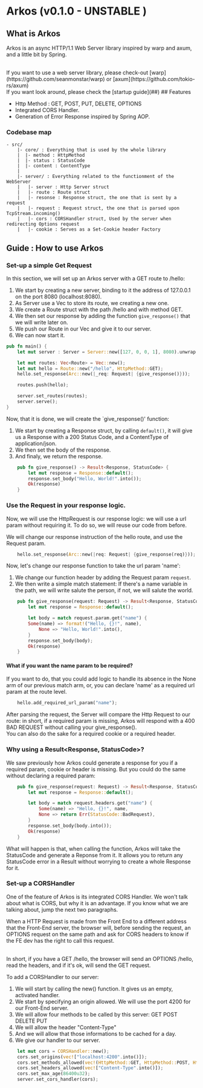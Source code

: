 # Arkos (v0.1.0 - UNSTABLE )


## What is Arkos

Arkos is an async HTTP/1.1 Web Server library inspired by warp and axum, and a little bit by Spring.

<br> 
If you want to use a web server library, please check-out [warp](https://github.com/seanmonstar/warp) or [axum](https://github.com/tokio-rs/axum) 

<br>
If you want look around, please check the [startup guide](##)
## Features

* Http Method : GET, POST, PUT, DELETE, OPTIONS
* Integrated CORS Handler.
* Generation of Error Response inspired by Spring AOP.

### Codebase map

```
- src/
    |- core/ : Everything that is used by the whole library
    |  |- method : HttpMethod 
    |  |- status : StatusCode 
    |  |- content : ContentType
    |
    |- server/ : Everything related to the functionment of the WebServer
    |   |- server : Http Server struct
    |   |- route : Route struct
    |   |- resonse : Response struct, the one that is sent by a request
    |   |- request : Request struct, the one that is parsed upon TcpStream.incoming()
    |   |- cors : CORSHandler struct, Used by the server when redirecting Options request
    |   |- cookie : Serves as a Set-Cookie header Factory
```

## Guide : How to use Arkos

### Set-up a simple Get Request

In this section, we will set up an Arkos server with a GET route to /hello: <br>

1. We start by creating a new server, binding to it the address of 127.0.0.1 on the port 8080 (localhost:8080).
2. As Server use a Vec to store its route, we creating a new one.
3. We create a Route struct with the path /hello and with method GET. 
4. We then set our response by adding the function `give_response()` that we will write later on.
5. We push our Route in our Vec and give it to our server.
6. We can now start it.

```rust
pub fn main() {
    let mut server : Server = Server::new([127, 0, 0, 1], 8080).unwrap();

    let mut routes: Vec<Route> = Vec::new();
    let mut hello = Route::new("/hello", HttpMethod::GET);
    hello.set_response(Arc::new(|_req: Request| {give_response()}));

    routes.push(hello);

    server.set_routes(routes);
    server.serve();
}
```
Now, that it is done, we will create the `give_response()' function: <br>

1. We start by creating a Response struct, by calling `default()`, it will give us a Response with a 200 Status Code, and a ContentType of application/json.
2. We then set the body of the response.
3. And finaly, we return the response.
```rust
    pub fn give_response() -> Result<Response, StatusCode> {
        let mut response = Response::default();
        response.set_body("Hello, World!".into());
        Ok(response)
    }

```

### Use the Request in your response logic.

Now, we will use the HttpRequest is our response logic: we will use a url param without requiring it. To do so, we will reuse our code from before.

We will change our response instruction of the hello route, and use the Request param.

```rust
    hello.set_response(Arc::new(|req: Request| {give_response(req)}));
```

Now, let's change our response function to take the url param 'name':
1. We change our function header by adding the Request param `request`.
2. We then write a simple match statement: If there's a name variable in the path, we will write salute the person, if not, we will salute the world. 
```rust
    pub fn give_response(request: Request) -> Result<Response, StatusCode> {
        let mut response = Response::default();

        let body = match request.param.get("name") {
        Some(name) => format!("Hello, {}!", name),
            None => "Hello, World!".into(),
        }
        response.set_body(body);
        Ok(response)
    }
```

#### What if you want the name param to be required?

If you want to do, that you could add logic to handle its absence in the None arm of our previous match arm, or, you can declare 'name' as a required url param at the route level.

```rust
    hello.add_required_url_param("name");
```

After parsing the request, the Server will compare the Http Request to our route: in short, if a required param is missing, Arkos will respond with a 400 BAD REQUEST without calling your give_response(). <br>
You can also do the sake for a required cookie or a required header. 


### Why using a Result<Response, StatusCode>?

We saw previously how Arkos could generate a response for you if a required param, cookie or header is missing. But you could do the same without declaring a required param:

```rust
    pub fn give_response(request: Request) -> Result<Response, StatusCode> {
        let mut response = Response::default();

        let body = match request.headers.get("name") {
            Some(name) => "Hello, {}!", name,
            None => return Err(StatusCode::BadRequest),
        }
        response.set_body(body.into());
        Ok(response)
    }
```
 What will happen is that, when calling the function, Arkos will take the StatusCode and generate a Reponse from it. It allows you to return any StatusCode error in a Result without worrying to create a whole Response for it.

### Set-up a CORSHandler

One of the feature of Arkos is its integrated CORS Handler. We won't talk about what is CORS, but why it is an advantage. If you know what we are talking about, jump the next two paragraphs. <br>


When a HTTP Request is made from the Front End to a different address that the Front-End server, the browser will, before sending the request, an OPTIONS request on the same path and ask for CORS headers to know if the FE dev has the right to call this request. 

<br>
In short, if you have a GET /hello, the browser will send an OPTIONS /hello, read the headers, and if it's ok, will send the GET request. 

To add a CORSHandler to our server:
1. We will start by calling the new() function. It gives us an empty, activated handler.
2. We start by specifying an origin allowed. We will use the port 4200 for our Front-End server.
3. We will allow four methods to be called by this server: GET POST DELETE PUT
4. We will allow the header "Content-Type"
5. And we will allow that those informations to be cached for a day.
5. We give our handler to our server.

```rust
    let mut cors = CORSHandler::new();
    cors.set_origins(vec!["localhost:4200".into()]);
    cors.set_methods_allowed(vec!(HttpMethod::GET, HttpMethod::POST, HttpMethod::PUT, HttpMethod::DELETE));
    cors.set_headers_allowed(vec!["Content-Type".into()]);
    cors.set_max_age(86400u32);
    server.set_cors_handler(cors);
```



